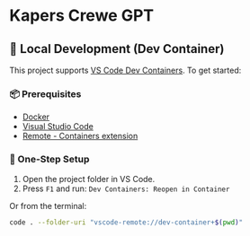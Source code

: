 # Kapers Crewe GPT

## 🐳 Local Development (Dev Container)

This project supports [VS Code Dev Containers](https://code.visualstudio.com/docs/devcontainers/containers). To get started:

### 📦 Prerequisites
- [Docker](https://www.docker.com/products/docker-desktop)
- [Visual Studio Code](https://code.visualstudio.com/)
- [Remote - Containers extension](https://marketplace.visualstudio.com/items?itemName=ms-vscode-remote.remote-containers)

### 🚀 One-Step Setup

1. Open the project folder in VS Code.
2. Press `F1` and run: `Dev Containers: Reopen in Container`

Or from the terminal:

```bash
code . --folder-uri "vscode-remote://dev-container+$(pwd)"
```